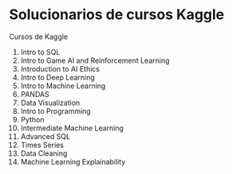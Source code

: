 # Solucionarios de cursos Kaggle
Cursos de Kaggle
1) Intro to SQL
2) Intro to Game AI and Reinforcement Learning
3) Introduction to AI Ethics
4) Intro to Deep Learning
5) Intro to Machine Learning
6) PANDAS
7) Data Visualization
8) Intro to Programming
9) Python
10) Intermediate Machine Learning
11) Advanced SQL
12) Times Series
13) Data Cleaning
14) Machine Learning Explainability
